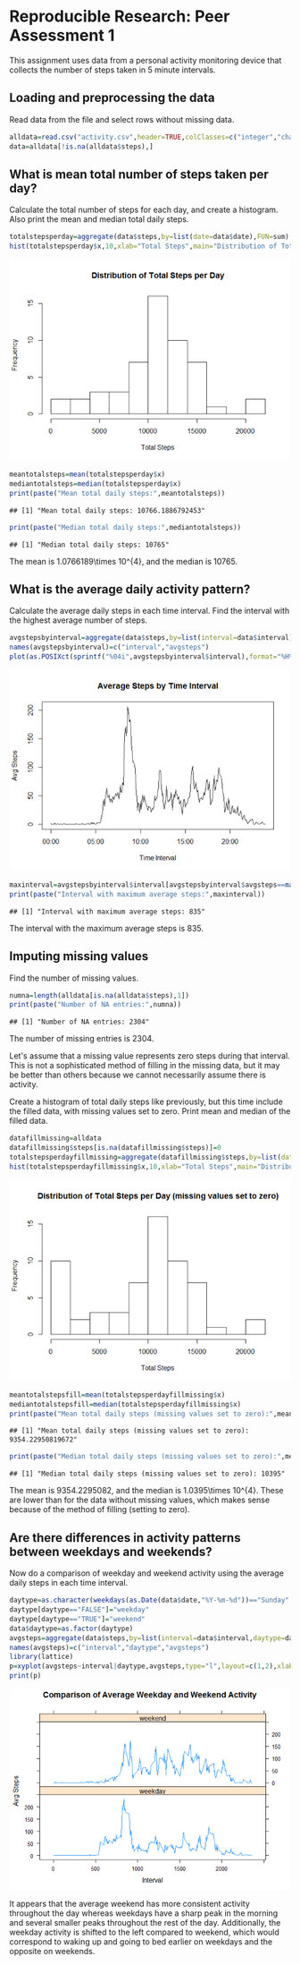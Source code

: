 # Reproducible Research: Peer Assessment 1



This assignment uses data from a personal activity monitoring device that collects the number of steps taken in 5 minute intervals.



## Loading and preprocessing the data

Read data from the file and select rows without missing data.


```r
alldata=read.csv("activity.csv",header=TRUE,colClasses=c("integer","character","integer"),stringsAsFactors=FALSE)
data=alldata[!is.na(alldata$steps),]
```



## What is mean total number of steps taken per day?

Calculate the total number of steps for each day, and create a histogram. Also print the mean and median total daily steps.


```r
totalstepsperday=aggregate(data$steps,by=list(date=data$date),FUN=sum)
hist(totalstepsperday$x,10,xlab="Total Steps",main="Distribution of Total Steps per Day")
```

![](PA1_template_files/figure-html/unnamed-chunk-2-1.png)

```r
meantotalsteps=mean(totalstepsperday$x)
mediantotalsteps=median(totalstepsperday$x)
print(paste("Mean total daily steps:",meantotalsteps))
```

```
## [1] "Mean total daily steps: 10766.1886792453"
```

```r
print(paste("Median total daily steps:",mediantotalsteps))
```

```
## [1] "Median total daily steps: 10765"
```

The mean is 1.0766189\times 10^{4}, and the median is 10765.



## What is the average daily activity pattern?

Calculate the average daily steps in each time interval. Find the interval with the highest average number of steps.


```r
avgstepsbyinterval=aggregate(data$steps,by=list(interval=data$interval),FUN=mean)
names(avgstepsbyinterval)=c("interval","avgsteps")
plot(as.POSIXct(sprintf("%04i",avgstepsbyinterval$interval),format="%H%M"),avgstepsbyinterval$avgsteps,type="l",xlab="Time Interval",ylab="Avg Steps",main="Average Steps by Time Interval")
```

![](PA1_template_files/figure-html/unnamed-chunk-3-1.png)

```r
maxinterval=avgstepsbyinterval$interval[avgstepsbyinterval$avgsteps==max(avgstepsbyinterval$avgsteps)]
print(paste("Interval with maximum average steps:",maxinterval))
```

```
## [1] "Interval with maximum average steps: 835"
```

The interval with the maximum average steps is 835.



## Imputing missing values

Find the number of missing values.


```r
numna=length(alldata[is.na(alldata$steps),1])
print(paste("Number of NA entries:",numna))
```

```
## [1] "Number of NA entries: 2304"
```

The number of missing entries is 2304.

Let's assume that a missing value represents zero steps during that interval. This is not a sophisticated method of filling in the missing data, but it may be better than others because we cannot necessarily assume there is activity.

Create a histogram of total daily steps like previously, but this time include the filled data, with missing values set to zero. Print mean and median of the filled data.


```r
datafillmissing=alldata
datafillmissing$steps[is.na(datafillmissing$steps)]=0
totalstepsperdayfillmissing=aggregate(datafillmissing$steps,by=list(date=datafillmissing$date),FUN=sum)
hist(totalstepsperdayfillmissing$x,10,xlab="Total Steps",main="Distribution of Total Steps per Day (missing values set to zero)")
```

![](PA1_template_files/figure-html/unnamed-chunk-5-1.png)

```r
meantotalstepsfill=mean(totalstepsperdayfillmissing$x)
mediantotalstepsfill=median(totalstepsperdayfillmissing$x)
print(paste("Mean total daily steps (missing values set to zero):",meantotalstepsfill))
```

```
## [1] "Mean total daily steps (missing values set to zero): 9354.22950819672"
```

```r
print(paste("Median total daily steps (missing values set to zero):",mediantotalstepsfill))
```

```
## [1] "Median total daily steps (missing values set to zero): 10395"
```

The mean is 9354.2295082, and the median is 1.0395\times 10^{4}. These are lower than for the data without missing values, which makes sense because of the method of filling (setting to zero).



## Are there differences in activity patterns between weekdays and weekends?
Now do a comparison of weekday and weekend activity using the average daily steps in each time interval.

```r
daytype=as.character(weekdays(as.Date(data$date,"%Y-%m-%d"))=="Sunday" | weekdays(as.Date(data$date,"%Y-%m-%d"))=="Saturday")
daytype[daytype=="FALSE"]="weekday"
daytype[daytype=="TRUE"]="weekend"
data$daytype=as.factor(daytype)
avgsteps=aggregate(data$steps,by=list(interval=data$interval,daytype=data$daytype),FUN=mean)
names(avgsteps)=c("interval","daytype","avgsteps")
library(lattice)
p=xyplot(avgsteps~interval|daytype,avgsteps,type="l",layout=c(1,2),xlab="Interval",ylab="Avg Steps",main="Comparison of Average Weekday and Weekend Activity")
print(p)
```

![](PA1_template_files/figure-html/unnamed-chunk-6-1.png)

It appears that the average weekend has more consistent activity throughout the day whereas weekdays have a sharp peak in the morning and several smaller peaks throughout the rest of the day. Additionally, the weekday activity is shifted to the left compared to weekend, which would correspond to waking up and going to bed earlier on weekdays and the opposite on weekends.



